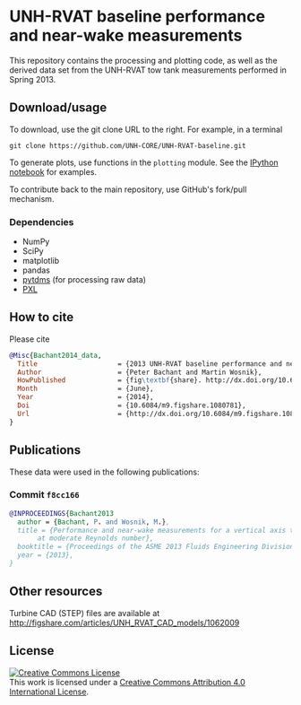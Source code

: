 # UNH-RVAT baseline performance and near-wake measurements

This repository contains the processing and plotting code, as well as the 
derived data set from the UNH-RVAT tow tank measurements performed in Spring 2013.

Download/usage
--------------

To download, use the git clone URL to the right. For example, in a terminal

    git clone https://github.com/UNH-CORE/UNH-RVAT-baseline.git

To generate plots, use functions in the `plotting` module. See the 
[IPython notebook](http://nbviewer.ipython.org/github/UNH-CORE/UNH-RVAT-baseline/blob/master/notebook.ipynb "View on nbviewer.ipython.org") for examples.

To contribute back to the main repository, use GitHub's fork/pull mechanism.

### Dependencies

  * NumPy
  * SciPy
  * matplotlib
  * pandas
  * [pytdms](https://github.com/petebachant/pytdms) (for processing raw data)
  * [PXL](https://github.com/petebachant/PXL)

## How to cite
Please cite 

```bibtex
@Misc{Bachant2014_data,
  Title                    = {2013 UNH-RVAT baseline performance and near-wake measurements: Reduced dataset and processing code},
  Author                   = {Peter Bachant and Martin Wosnik},
  HowPublished             = {fig\textbf{share}. http://dx.doi.org/10.6084/m9.figshare.1080781},
  Month                    = {June},
  Year                     = {2014},
  Doi                      = {10.6084/m9.figshare.1080781},
  Url                      = {http://dx.doi.org/10.6084/m9.figshare.1080781}
}
```

Publications
------------
These data were used in the following publications:

### Commit `f8cc166`
```bibtex
@INPROCEEDINGS{Bachant2013
  author = {Bachant, P. and Wosnik, M.},
  title = {Performance and near-wake measurements for a vertical axis turbine
	   at moderate Reynolds number},
  booktitle = {Proceedings of the ASME 2013 Fluids Engineering Division Summer Meeting},
  year = {2013},
}

```

Other resources
---------------

Turbine CAD (STEP) files are available at http://figshare.com/articles/UNH_RVAT_CAD_models/1062009

License
-------
<a rel="license" href="http://creativecommons.org/licenses/by/4.0/">
<img alt="Creative Commons License" style="border-width:0" src="http://i.creativecommons.org/l/by/4.0/88x31.png" />
</a><br />This work is licensed under a <a rel="license" href="http://creativecommons.org/licenses/by/4.0/">
Creative Commons Attribution 4.0 International License</a>.
